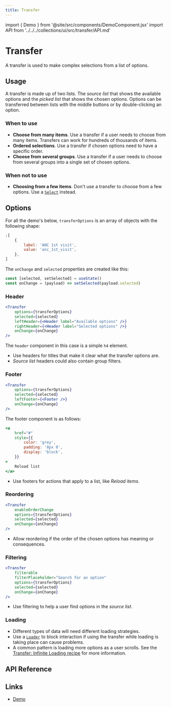 ```yaml
---
title: Transfer
---
```


import { Demo } from '@site/src/components/DemoComponent.jsx'
import API from '../../../collections/ui/src/transfer/API.md'

# Transfer

A transfer is used to make complex selections from a list of options.

<Demo
    path="transfer--single-selection"
    height="320px"
/>

## Usage

A transfer is made up of two lists. The _source list_ that shows the available options and the _picked list_ that shows the chosen options. Options can be transferred between lists with the middle buttons or by double-clicking an option.

### When to use

-   **Choose from many items**. Use a transfer if a user needs to choose from many items. Transfers can work for hundreds of thousands of items.
-   **Ordered selections**. Use a transfer if chosen options need to have a specific order.
-   **Choose from several groups**. Use a transfer if a user needs to choose from several groups into a single set of chosen options.

### When not to use

-   **Choosing from a few items**. Don't use a transfer to choose from a few options. Use a [`Select`](select.md) instead.

## Options

For all the demo's below, `transferOptions` is an array of objects with the following shape:

```js
;[
    {
        label: 'ANC 1st visit',
        value: 'anc_1st_visit',
    },
]
```

The `onChange` and `selected` properties are created like this:

```js
const [selected, setSelected] = useState()
const onChange = (payload) => setSelected(payload.selected)
```

### Header

<Demo
    path="transfer--header"
    height="320px"
    args="leftHeader.type:h4;leftHeader.props.children:Available+Options;rightHeader.props.children:Selected+Options"
/>

```jsx
<Transfer
    options={transferOptions}
    selected={selected}
    leftHeader={<Header label="Available options" />}
    rightHeader={<Header label="Selected options" />}
    onChange={onChange}
/>
```

The `header` component in this case is a simple `h4` element.

-   Use headers for titles that make it clear what the transfer options are.
-   _Source list_ headers could also contain group filters.

### Footer

<Demo
    path="transfer--options-footer"
    height="320px"
/>

```jsx
<Transfer
    options={transferOptions}
    selected={selected}
    leftFooter={<Footer />}
    onChange={onChange}
/>
```

The footer component is as follows:

```jsx
<a
    href="#"
    style={{
        color: 'grey',
        padding: '8px 0',
        display: 'block',
    }}
>
    Reload list
</a>
```

-   Use footers for actions that apply to a list, like _Reload items_.

### Reordering

<Demo
    path="transfer--reordering"
    height="320px"
/>

```jsx
<Transfer
    enableOrderChange
    options={transferOptions}
    selected={selected}
    onChange={onChange}
/>
```

-   Allow reordering if the order of the chosen options has meaning or consequences.

### Filtering

<Demo
    path="transfer--filtered"
    height="320px"
/>

```jsx
<Transfer
    filterable
    filterPlaceholder="Search for an option"
    options={transferOptions}
    selected={selected}
    onChange={onChange}
/>
```

-   Use filtering to help a user find options in the _source list_.

### Loading

<Demo
    path="transfer--loading-source"
    height="320px"
/>

-   Different types of data will need different loading strategies.
-   Use a [`Loader`](loading.md) to block interaction if using the transfer while loading is taking place can cause problems.
-   A common pattern is loading more options as a user scrolls. See the [Transfer: Infinite Loading recipe](../recipes/transfer-infinite-loading-all-options-selected.md) for more information.

## API Reference

<API />

## Links

-   <a href="/demo/?path=/story/transfer--multiple" target="_blank">Demo</a>
